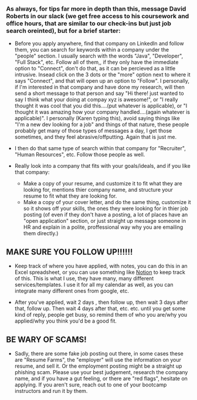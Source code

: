 ### As always, for tips far more in depth than this, message David Roberts in our slack (we get free access to his coursework and office hours, that are similar to our check-ins but just job search oreinted), but for a brief starter:

- Before you apply anywhere, find that company on LinkedIn and follow them, you can search for keywords within a company under the "people" section.  I usually search with the words "Java", "Developer", "Full Stack", etc.  Follow all of them,, if they only have the immediate option to "Connect", don't do that, as it can be percieved as a little intrusive. Insead click on the 3 dots or the "more" option next to where it says "Connect", and that will open up an option to "Follow".  I personally, if I'm interested in that company and have done my research, will then send a short message to that person and say "Hi there! just wanted to say I think what your doing at compay xyz is awesome!", or "I really thought it was cool that you did this....(put whatever is applicable), or "I thought it was amazing how your company handled....(again whatever is applicable)". I personally (Karen typing this), avoid saying things like "I'm a new dev looking for a job" and things of that nature, these people probably get many of those types of messages a day, I get those sometimes, and they feel abrasive/offputting. Again that is just me. 

- I then do that same type of search within that company for "Recruiter", "Human Resources", etc. Follow those people as well.

- Really look into a company that fits with your goals/ideals, and if you like that company:
    - Make a copy of your resume, and customize it to fit what they are looking for, mentions thier company name, and structure your resume to fit what they are looking for.
    - Make a copy of your cover letter, and do the same thing, customize it so it shows off your skills, the ones they were looking for in thier job posting (of even if they don't have a posting, a lot of places have an "open application" section, or just straight up message someone in HR and explain in a polite, proffessional way why you are emailing them directly.)

## MAKE   SURE  YOU  FOLLOW  UP!!!!!!

- Keep track of where you have applied, with notes, you can do this in an Excel spreadsheet, or you can use something like [Notion](https://www.notion.so) to keep track of this. This is what I use, they have many, many different services/templates. I use it for all my calendar as well, as you can integrate many different ones from google, etc. 

- After you've applied, wait 2 days , then follow up, then wait 3 days after that, follow up. Then wait 4 days after that, etc. etc. until you get some kind of reply, people get busy, so remind them of who you are/why you applied/why you think you'd be a good fit.

## BE WARY OF SCAMS!

- Sadly, there are some fake job posting out there, in some cases these are "Resume Farms", the "employer" will use the information on your resume, and sell it.  Or the employment posting might be a straight up phishing scam.  Please use your best judgement, research the company name, and if you have a gut feeling, or there are "red flags", hesitate on applying.  If you aren't sure, reach out to one of your bootcamp instructors and run it by them.
